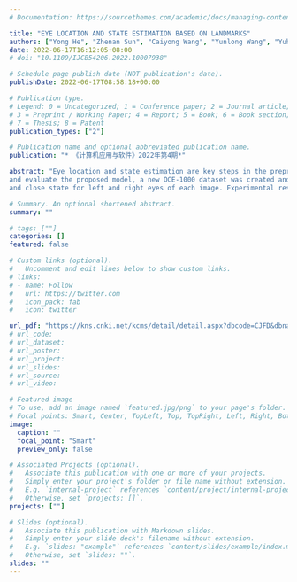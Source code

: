 ```yaml
---
# Documentation: https://sourcethemes.com/academic/docs/managing-content/

title: "EYE LOCATION AND STATE ESTIMATION BASED ON LANDMARKS"
authors: ["Yong He", "Zhenan Sun", "Caiyong Wang", "Yunlong Wang", "Yuhao Zhu"]
date: 2022-06-17T16:12:05+08:00
# doi: "10.1109/IJCB54206.2022.10007938"

# Schedule page publish date (NOT publication's date).
publishDate: 2022-06-17T08:58:18+00:00

# Publication type.
# Legend: 0 = Uncategorized; 1 = Conference paper; 2 = Journal article;
# 3 = Preprint / Working Paper; 4 = Report; 5 = Book; 6 = Book section;
# 7 = Thesis; 8 = Patent
publication_types: ["2"]

# Publication name and optional abbreviated publication name.
publication: "* 《计算机应用与软件》2022年第4期*"

abstract: "Eye location and state estimation are key steps in the preprocessing of biometrics recognition such as iris, sclera and periocular. Eye images captured in the non-cooperative environments often suffer from serious occlusions and complex backgrounds. To solve this problem, this paper proposes a robust and accurate single-stage framework based on eye landmarks to detect eye key points and estimate the left, right and open and closed states of eyes. In order to train
and evaluate the proposed model, a new OCE-1000 dataset was created and manually labeled with eight key points, open
and close state for left and right eyes of each image. Experimental results show that the proposed model achieves 98% accuracy of landmark location and 97% accuracy of eye state estimation on OCE-1000 dataset."

# Summary. An optional shortened abstract.
summary: ""

# tags: [""]
categories: []
featured: false

# Custom links (optional).
#   Uncomment and edit lines below to show custom links.
# links:
# - name: Follow
#   url: https://twitter.com
#   icon_pack: fab
#   icon: twitter

url_pdf: "https://kns.cnki.net/kcms/detail/detail.aspx?dbcode=CJFD&dbname=CJFDLAST2022&filename=JYRJ202204029&uniplatform=NZKPT&v=Ik-EGuNOCdZmVpb6PiDWGWbI2gE6b3Jwd96F5wORyLXFwZzmLinXuv78PmSX_pbh"
# url_code:
# url_dataset: 
# url_poster:
# url_project:
# url_slides:
# url_source:
# url_video:

# Featured image
# To use, add an image named `featured.jpg/png` to your page's folder. 
# Focal points: Smart, Center, TopLeft, Top, TopRight, Left, Right, BottomLeft, Bottom, BottomRight.
image:
  caption: ""
  focal_point: "Smart"
  preview_only: false

# Associated Projects (optional).
#   Associate this publication with one or more of your projects.
#   Simply enter your project's folder or file name without extension.
#   E.g. `internal-project` references `content/project/internal-project/index.md`.
#   Otherwise, set `projects: []`.
projects: [""]

# Slides (optional).
#   Associate this publication with Markdown slides.
#   Simply enter your slide deck's filename without extension.
#   E.g. `slides: "example"` references `content/slides/example/index.md`.
#   Otherwise, set `slides: ""`.
slides: ""
---
```

